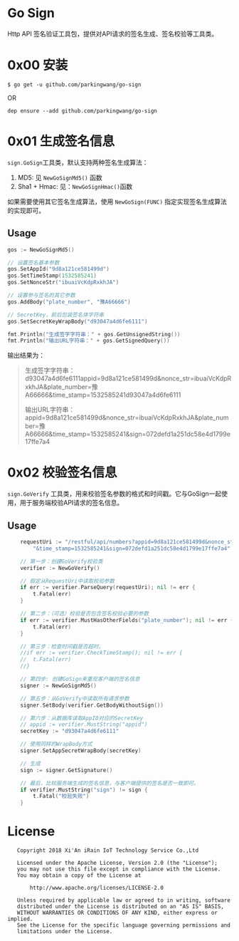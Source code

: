 # Go Sign

Http API 签名验证工具包，提供对API请求的签名生成、签名校验等工具类。

# 0x00 安装

```
$ go get -u github.com/parkingwang/go-sign
```

OR

```
dep ensure --add github.com/parkingwang/go-sign
```

# 0x01 生成签名信息

`sign.GoSign`工具类，默认支持两种签名生成算法：

1. MD5: 见 `NewGoSignMd5()` 函数
2. Sha1 + Hmac: 见：`NewGoSignHmac()`函数

如果需要使用其它签名生成算法，使用 `NewGoSign(FUNC)` 指定实现签名生成算法的实现即可。

## Usage

```go
gos := NewGoSignMd5()

// 设置签名基本参数
gos.SetAppId("9d8a121ce581499d")
gos.SetTimeStamp(1532585241)
gos.SetNonceStr("ibuaiVcKdpRxkhJA")

// 设置参与签名的其它参数
gos.AddBody("plate_number", "豫A66666")

// SecretKey，前后包装签名体字符串
gos.SetSecretKeyWrapBody("d93047a4d6fe6111")

fmt.Println("生成签字字符串：" + gos.GetUnsignedString())
fmt.Println("输出URL字符串：" + gos.GetSignedQuery())
```

输出结果为：

> 生成签字字符串：d93047a4d6fe6111appid=9d8a121ce581499d&nonce_str=ibuaiVcKdpRxkhJA&plate_number=豫A66666&time_stamp=1532585241d93047a4d6fe6111
>
> 输出URL字符串：appid=9d8a121ce581499d&nonce_str=ibuaiVcKdpRxkhJA&plate_number=豫A66666&time_stamp=1532585241&sign=072defd1a251dc58e4d1799e17ffe7a4

# 0x02 校验签名信息

`sign.GoVerify` 工具类，用来校验签名参数的格式和时间戳。它与GoSign一起使用，用于服务端校验API请求的签名信息。

## Usage

```go
    requestUri := "/restful/api/numbers?appid=9d8a121ce581499d&nonce_str=ibuaiVcKdpRxkhJA&plate_number=豫A66666" +
		"&time_stamp=1532585241&sign=072defd1a251dc58e4d1799e17ffe7a4"

	// 第一步：创建GoVerify校验类
	verifier := NewGoVerify()

	// 假定从RequestUri中读取校验参数
	if err := verifier.ParseQuery(requestUri); nil != err {
		t.Fatal(err)
	}

	// 第二步：（可选）校验是否包含签名校验必要的参数
	if err := verifier.MustHasOtherFields("plate_number"); nil != err {
		t.Fatal(err)
	}

	// 第三步：检查时间戳是否超时。
	//if err := verifier.CheckTimeStamp(); nil != err {
	//	t.Fatal(err)
	//}

	// 第四步: 创建GoSign来重现客户端的签名信息
	signer := NewGoSignMd5()

	// 第五步：从GoVerify中读取所有请求参数
	signer.SetBody(verifier.GetBodyWithoutSign())

	// 第六步：从数据库读取AppID对应的SecretKey
	// appid := verifier.MustString("appid")
	secretKey := "d93047a4d6fe6111"

	// 使用同样的WrapBody方式
	signer.SetAppSecretWrapBody(secretKey)

	// 生成
	sign := signer.GetSignature()

    // 最后，比较服务端生成的签名信息，与客户端提供的签名是否一致即可。
	if verifier.MustString("sign") != sign {
		t.Fatal("校验失败")
	}

```


# License

```
   Copyright 2018 Xi'An iRain IoT Technology Service Co.,Ltd

   Licensed under the Apache License, Version 2.0 (the "License");
   you may not use this file except in compliance with the License.
   You may obtain a copy of the License at

       http://www.apache.org/licenses/LICENSE-2.0

   Unless required by applicable law or agreed to in writing, software
   distributed under the License is distributed on an "AS IS" BASIS,
   WITHOUT WARRANTIES OR CONDITIONS OF ANY KIND, either express or implied.
   See the License for the specific language governing permissions and
   limitations under the License.

```